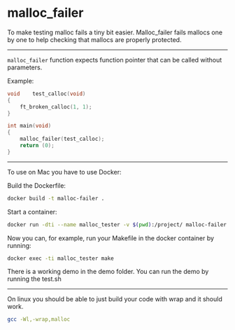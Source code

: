 # malloc_failer
To make testing malloc fails a tiny bit easier. 
Malloc_failer fails mallocs one by one to help checking that mallocs are properly protected.


---

`malloc_failer` function expects function pointer that can be called without parameters.

Example:
```c
void	test_calloc(void)
{
	ft_broken_calloc(1, 1);
}

int	main(void)
{
	malloc_failer(test_calloc);
	return (0);
}
```

---

To use on Mac you have to use Docker:

Build the Dockerfile:
```sh
docker build -t malloc-failer .
```
Start a container:
```sh
docker run -dti --name malloc_tester -v $(pwd):/project/ malloc-failer
```
Now you can, for example, run your Makefile in the docker container by running:
```sh
docker exec -ti malloc_tester make
```

There is a working demo in the demo folder.
You can run the demo by running the test.sh 

---

On linux you should be able to just build your code with wrap and it should work.
```sh
gcc -Wl,-wrap,malloc
```
